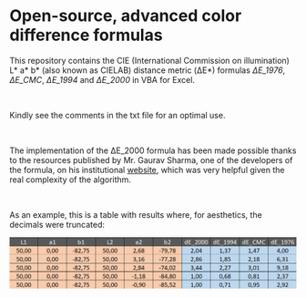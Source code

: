 # Open-source, advanced color difference formulas

This repository contains the CIE (International Commission on illumination) L* a* b* (also known as CIELAB) distance metric (ΔE*) formulas *ΔE_1976*, *ΔE_CMC*, *ΔE_1994* and *ΔE_2000* in VBA for Excel. 

<br>

Kindly see the comments in the txt file for an optimal use.

<br>

The implementation of the ΔE_2000 formula has been made possible thanks to the resources published by Mr. Gaurav Sharma, one of the developers of the formula, on his institutional [website](https://hajim.rochester.edu/ece/sites/gsharma/ciede2000/), which was very helpful given the real complexity of the algorithm.

<br>

As an example, this is a table with results where, for aesthetics, the decimals were truncated:

<p align="center">
  <img src="https://raw.githubusercontent.com/MachineNeil/VBA_color_difference/main/Results.png"/>
</p>
